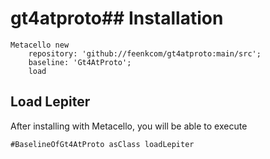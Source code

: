# gt4atproto## Installation```Metacello new	repository: 'github://feenkcom/gt4atproto:main/src';	baseline: 'Gt4AtProto';	load```## Load Lepiter				After installing with Metacello, you will be able to execute```#BaselineOfGt4AtProto asClass loadLepiter```